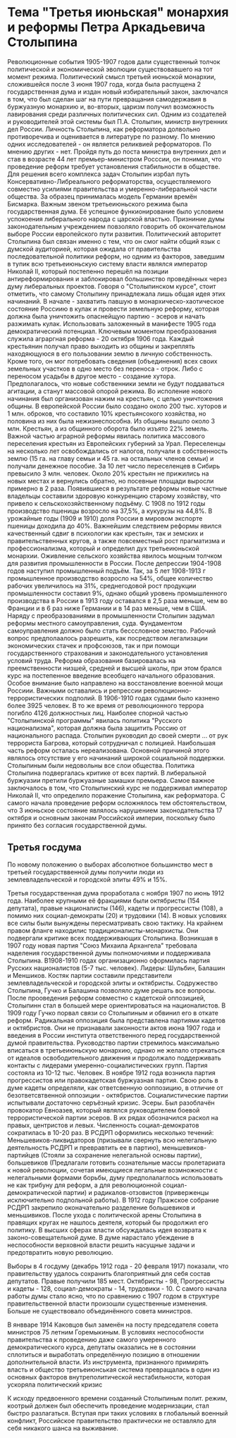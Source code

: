 # Тема "Третья июньская" монархия и реформы Петра Аркадьевича Столыпина
Революционные события 1905-1907 годов дали существенный толчок политической и экономической эволюции существовавшего на тот момент режима. Политический смысл третьей июньской монархии, сложившейся после 3 июня 1907 года, когда была распущена 2 государственная дума и издан новый избирательный закон, заключался в том, что был сделан шаг на пути превращания самодержавия в буржуазную монархию и, во-вторых, царизм получил возможность лавирования среди различных политических сил.
Одним из создателей и руководителей этой системы был П.А. Столыпин, министр внутренних дел России. Личность Столыпина, как реформатора долвольно противоречива и оценивается в литературе по разному. По мнению одних исследователей - он является реликвией реформаторов. По мнению других - нет. Пройдя путь до поста министра внутренних дел и став в возрасте 44 лет премьер-министром Росссии, он понимал, что проведение реформ требует установления стабильности в обществе. Для решения всего комплекса задач Столыпин изрбал путь Консервативно-Либреального реформаторства, осуществляемого совместно усилиями правительства и умеренно-либеральной части общества. За образец принималась модель Германии времён Бисмарка. Важным звеном третьеиюньского режима была государственная дума. Её успешное функионирование было условием успокоения либерального народа с царской властью. Призниние думы законодательным учреждением повзоляло говорить об окончательном выборе России европейского пути развития. 
Политический авторитет Столыпина был связан именно с тем, что он смог найти общий язык с думской аудиторией, которая ожидала от правительства последовательной политики реформ, но одним из факторов, заведшим в тупик всю третьеиюньскую систему власти являлся император Николай II, который постепенно перешёл на позиции антиреформирования и заблокировал большинство проведённых через думу либеральных проектов.
Говоря о "Столыпинском курсе", стоит отметить, что самому Столыпину принадлежала лишь общая идея этих начинаний. В начале - захватить павшую в монархическо-хаотическое состояние Россиию в кулак и провести земельную реформу, которая должна была уничтожить опаснейщую партию - эсеров и начать разжимать кулак. Использовать заложенный в манифесте 1905 года демократический потенциал.
Ключевым моментом преобразования служила аграргная реформа - 20 октября 1906 года. Каждый крестьянин получал право выходить из общины и закреплять находяющуюся в его пользовании землю в личную собственность. Кроме того, он мог потребовать сведения (объединения) всех своих земельных участков в одно место без переноса - отрок. Либо с переносом усадьбы в другое место - создание хутора. Предполагалось, что новые собственники земли не будут поддаваться агитации, а станут массовой опорой режима. Во исполение нового начинания был организован нажим на крестьян, с целью уничтожения общины. В европейской России было создано около 200 тыс. хуторов и 1 млн. оброков, что составило 10% крестьянсокого хозяйства, но половина из них была нежизнеспособна. Из общины вышло около 3 млн. Крестьян, а из общинного оборота было изъято 22% земель. Важной частью аграрной реформы явилась политика массового переселения крестьян из Европейских губерний за Урал. 
Переселенцы на несколько лет освобождались от налогов, получали в собственность землю (15 га. на главу семьи и 45 га. на остальных членов семьи) и получали денежное пособие. За 10 лет число переселенцев в Сибирь превысило 3 млн. человек. Около 20% крестьян не прижились на новых местах и вернулись обратно, но посевные площади выросли примерно в 2 раза. Появившиеся в результате реформы новые частные владельцы составили здоровую конкуренцию старому хозяйству, что привело к сельскохозяйственному подъёму.  С 1908 по 1912 годы производство пшеницы возросло на 37,5%, а кукурузы на 44,8%. В урожайные годы (1909 и 1910) доля России в мировом экспорте пшеницы доходила до 40%. 
Важнейшим следствием реформы явился качественный сдвиг в психологии как крестьян, так и земских и правительственных кругов, а также повсеместный рост прагматизма и профессионализма, который и определил дух третьеиюньской монархии. Оживление сельского хозяйства явилось мощным толчком для развития промышленности в России. После депрессии 1904-1908 годов наступил промышленный подъём. Так, за 5 лет 1908-1913 г промышленное производство возросло на 54%, общее количество рабочих увеличилось на 31%, среднегодовой рост продукции промышленности составил 9%, однако общий уровень промышленного производства в России в 1913 году оставался в 2,5 раза меньше, чем во Франции и в 6 раз ниже Германии и в 14 раз меньше, чем в США. 
Наряду с преобразованиями в промышленности Столыпин задумал реформы местного самоуправления, суда. Фундаментом самоуправления должно было стать бесссловное земство. 
Рабочий вопрос предполаалось разрешить, как посредством легализации экономических стачек и профсоюзов, так и при помощи государственного страхования и законодательного установления условий труда.
Реформа образования базировалась на преемственности низшей, средней и высшей школы, при этом брался курс на постепенное введение всеобщего начального образования. 
Особое внимание было направлено на восстановление военной мощи Россиии. Важными оставались и репрессии революционно-террористических подполий. В 1906-1910 годах судами было казнено более 3925 человек. В то же время от революционного террора погибло 4126 должностных лиц. Наиболее спорной частью "Столыпинской программы" явилась политика "Русского национализма", которая должна была защитить Россию от национального распада. 
Столыпин руководил до своей смерти ... от рук террориста Багрова, который сотрудничал с полицией. Наибольшая часть реформ осталась нереализована. Основной причиной этого являлось отсутствие у его начинаний широкой социальной поддержки. Столыпиным были недовольны все слои общества. Политика Столыпина подвергалась критике от всех партий. В либеральной буржуазии претили буржуазные замашки премьера. Самое важное заключалось в том, что Столыпинский курс не поддерживал император Николай II, что определило поражение Столыпина, как реформатора.
С самого начала проведение реформ осложнялось тем обстоятельством, что 3 июньское состояние являлось нарушением законодательства 17 октября и основным законам Российской империи, поскольку было принято без согласия государственной думы. 

## Третья госдума

По новому положению о выборах абсолютное большинство мест в третьей государстввенной думы получили люди из землевладельческой и  городской элиты 49% и 15%. 

Третья государственная дума проработала с ноября 1907 по июнь 1912 года. Наиболее крупными её фракциями были октябристы (154 депутата), правые националисты (146), кадеты и прогрессисты (108), а помимо них социал-демократы (20) и трудовики (14). В новых условиях все силы были вынуждены пересматривать свою тактику. На крайнем правом фланге находилис традиционалисты-монархисты. Они подвергали критике всех поддерживающих Столыпина. Возникшая в 1907 году новая партия "Союз Михаила Архангела" требовала наделения государственной думы полномочиями и поддерживала Столыпина. 
В1908-1910 годах организационно оформилась партия Русских националистов (5-7 тыс. человек). Лидеры: Шульбин, Балашин и Меншиков. Костяк партии составили представители землевладельческой и городской элиты и октябристы. Содружество Столыпина, Гучко и Балашина позволяло думе решать все вопросы. 
После прооведения реформ совместно с кадетской оппозицией, Столыпинн стал в большей мере ориентироваться на националистов. В 1909 году Гучко порвал связи со Столыпиным и обвинил его в откате реформ. 
Радикальная оппозиция была представлена партиями кадетов и октябристов. Они не признавали законности актов июна 1907 года и введения в России института ответственного перед государственной думой правительства. Руководство партии стремилось максимально вписаться в третьеиюньскую монархию, однако не желало отрекаться от идеалов освободительного движения и продолжало поддерживать контакты с лидерами умеренно-социалистических групп. Партия состояла из 10-12 тыс. Человек. 
В ноябре 1912 года возникла партия прогрессистов или правокадетская буржуазная партия. Свою роль в думе кадеты определяли, как ответсвенную ооппозицию, в отличие от безответсвтвенной оппозиции - октябристов. Социалистические партии испытывали достаточно серъёзный кризис. 
Эсеры. Был разоблачён провокатор Евноазев, который являлся руководителем боевой террористической партии эсеров. В их рядах обозначился раскол на правых, центристов и левых. Численность социал-демократов сократилась в 10-20 раз. В РСДРП оформились несколько течений: Меньшевиков-ликвидаторов (призывали свернуть всю нелегальную деятельность РСДРП и превравтить ее в партию), меньшевиков-партийцев (Стояли за сохранение нелегальной основы партии), большевиков (Предлагали готовить сознательные массы пролетариата к новой революции, сочетая имеющиеся легальные возмножности с нелегальными формами борьбы, думу предполалаглось использовать не как трибуну для реформ, а для революционной социал-демократической партии) и радикалов-отзовистов (приверженцы исключительно подпольной работы). В 1912 году  Пражское собрание РСДРП закрепило оконачательно разделение большевиков и меньшивиков. После ухода с политической арены Столыпина в правящих кругах не нашлось деятеля, который бы продолжил его политику. В высших сферах власти обсуждалась идея возврата к законо-совещательной думе. В думе нарастало убеждение в неспособности верховной власти решить насущные задачи и предотвратить новую революцию.

Выборы в 4 госдуму (декабрь 1912 года - 20 февраля 1917) показали, что правительству удалось сохранить благоприятный для себя состав депутатов. Правые получили 185 мест. Октябристы - 98, Прогрессисты и кадеты - 128, социал-демократы - 14, трудовики - 10. С самого начала работы думы стало ясно, что по сравнению с 1907 годом в структуре правительственной власти произошли существенные изменения. Больше не существовало объединённого совета министров.

В янвваре 1914 Каковцов был заменён на посту председателя совета министров 75 летним Горемыкиным. В условиях неспособности правительства к проведению даже самого умеренного демократического курса, депутаты оказались не в состоянии сплотиться и выработать определённую позицию в отношении дополнительной власти. Из инструмента, признанного примирять власть и общество третьеиюнськая система превращалась в один из основных факторов внутреполитической нестабильности, которая ускоряла политический кризис

К исходу предвоенного времени созданный Столыпиным полит. режим, коотрый должен был обеспечить проведение модернизации, стал быстро разлагаться. Вступая при таких условиях в глобальный военный конфликт, Российское правительство практически не оставляло для себя никакого шанса на выживание. 